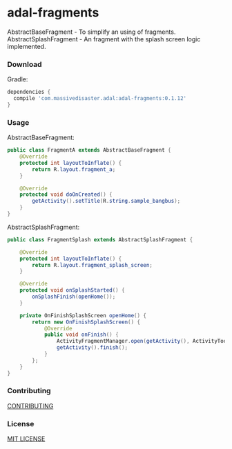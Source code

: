 # adal-fragments
AbstractBaseFragment - To simplify an using of fragments.  
AbstractSplashFragment - An fragment with the splash screen logic implemented.

### Download

Gradle:

```gradle
dependencies {
  compile 'com.massivedisaster.adal:adal-fragments:0.1.12'
}
```
### Usage

AbstractBaseFragment:
```java
public class FragmentA extends AbstractBaseFragment {
    @Override
    protected int layoutToInflate() {
        return R.layout.fragment_a;
    }

    @Override
    protected void doOnCreated() {
        getActivity().setTitle(R.string.sample_bangbus);
    }
}
```

AbstractSplashFragment:
```java
public class FragmentSplash extends AbstractSplashFragment {

    @Override
    protected int layoutToInflate() {
        return R.layout.fragment_splash_screen;
    }

    @Override
    protected void onSplashStarted() {
        onSplashFinish(openHome());
    }

    private OnFinishSplashScreen openHome() {
        return new OnFinishSplashScreen() {
            @Override
            public void onFinish() {
                ActivityFragmentManager.open(getActivity(), ActivityToolbar.class, FragmentHome.class);
                getActivity().finish();
            }
        };
    }
}

```

### Contributing
[CONTRIBUTING](../CONTRIBUTING.md)

### License
[MIT LICENSE](../LICENSE.md)
